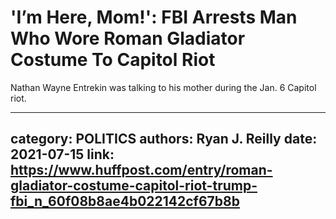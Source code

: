 # 'I’m Here, Mom!': FBI Arrests Man Who Wore Roman Gladiator Costume To Capitol Riot

Nathan Wayne Entrekin was talking to his mother during the Jan. 6 Capitol riot.

---
category: POLITICS
authors: Ryan J. Reilly
date: 2021-07-15
link: https://www.huffpost.com/entry/roman-gladiator-costume-capitol-riot-trump-fbi_n_60f08b8ae4b022142cf67b8b
---
